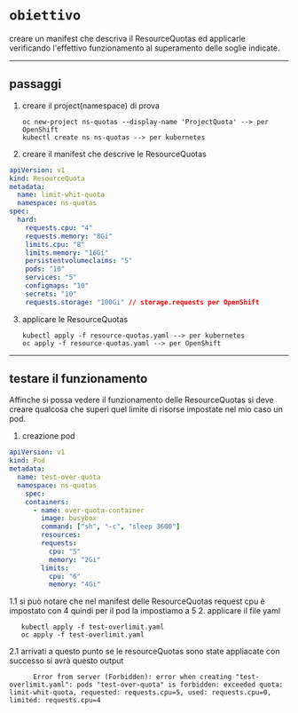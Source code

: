 # `obiettivo`
creare un manifest che descriva il ResourceQuotas ed applicarle verificando l'effettivo funzionamento al superamento delle soglie indicate.

---
## passaggi
1. creare il project(namespace) di prova

       oc new-project ns-quotas --display-name 'ProjectQuota' --> per OpenShift
       kubectl create ns ns-quotas --> per kubernetes
2. creare il manifest che descrive le ResourceQuotas
```yaml
apiVersion: v1
kind: ResourceQuota
metadata:
  name: limit-whit-quota
  namespace: ns-quotas
spec:
  hard:
    requests.cpu: "4"          
    requests.memory: "8Gi"     
    limits.cpu: "8"            
    limits.memory: "16Gi"      
    persistentvolumeclaims: "5"
    pods: "10"                   
    services: "5"              
    configmaps: "10"           
    secrets: "10"             
    requests.storage: "100Gi" // storage.requests per OpenShift 
```
3. applicare le ResourceQuotas

       kubectl apply -f resource-quotas.yaml --> per kubernetes
       oc apply -f resource-quotas.yaml --> per OpenShift
---
## testare il funzionamento 
Affinche si possa vedere il funzionamento delle ResourceQuotas si deve creare qualcosa che superi quel limite di risorse impostate nel mio caso un pod.
1. creazione pod
```yaml
apiVersion: v1
kind: Pod
metadata:
  name: test-over-quota
  namespace: ns-quotas
    spec:
    containers:
      - name: over-quota-container
        image: busybox
        command: ["sh", "-c", "sleep 3600"]
        resources:
        requests:
          cpu: "5"      
          memory: "2Gi" 
        limits:
          cpu: "6"      
          memory: "4Gi"
```
   1.1 si può notare che nel manifest delle ResourceQuotas request cpu è impostato con 4 quindi per il pod la impostiamo a 5
2. applicare il file yaml

       kubectl apply -f test-overlimit.yaml
       oc apply -f test-overlimit.yaml
   2.1 arrivati a questo punto se le resourceQuotas sono state appliacate con successo si avrà questo output

          Error from server (Forbidden): error when creating "test-overlimit.yaml": pods "test-over-quota" is forbidden: exceeded quota: limit-whit-quota, requested: requests.cpu=5, used: requests.cpu=0, limited: requests.cpu=4
   
 
